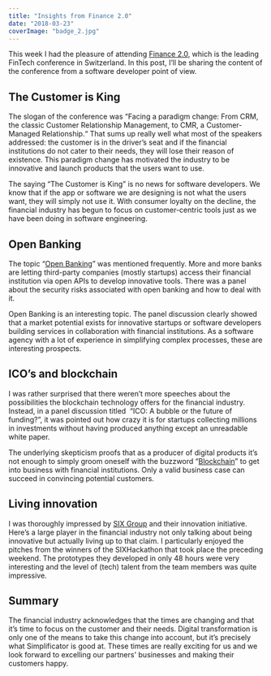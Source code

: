 ```yaml
---
title: "Insights from Finance 2.0"
date: "2018-03-23"
coverImage: "badge_2.jpg"
---
```


This week I had the pleasure of attending [Finance 2.0](https://www.finance20.ch/conference2018/), which is the leading FinTech conference in Switzerland. In this post, I’ll be sharing the content of the conference from a software developer point of view.

## The Customer is King

The slogan of the conference was “Facing a paradigm change: From CRM, the classic Customer Relationship Management, to CMR, a Customer-Managed Relationship.“ That sums up really well what most of the speakers addressed: the customer is in the driver’s seat and if the financial institutions do not cater to their needs, they will lose their reason of existence. This paradigm change has motivated the industry to be innovative and launch products that the users want to use.

The saying “The Customer is King” is no news for software developers. We know that if the app or software we are designing is not what the users want, they will simply not use it. With consumer loyalty on the decline, the financial industry has begun to focus on customer-centric tools just as we have been doing in software engineering.

## Open Banking

The topic “[Open Banking](https://en.wikipedia.org/wiki/Open_banking)” was mentioned frequently. More and more banks are letting third-party companies (mostly startups) access their financial institution via open APIs to develop innovative tools. There was a panel about the security risks associated with open banking and how to deal with it.

Open Banking is an interesting topic. The panel discussion clearly showed that a market potential exists for innovative startups or software developers building services in collaboration with financial institutions. As a software agency with a lot of experience in simplifying complex processes, these are interesting prospects.

## ICO’s and blockchain

I was rather surprised that there weren’t more speeches about the possibilities the blockchain technology offers for the financial industry. Instead, in a panel discussion titled  “ICO: A bubble or the future of funding?”, it was pointed out how crazy it is for startups collecting millions in investments without having produced anything except an unreadable white paper.

The underlying skepticism proofs that as a producer of digital products it’s not enough to simply groom oneself with the buzzword “[Blockchain](https://en.wikipedia.org/wiki/Blockchain)” to get into business with financial institutions. Only a valid business case can succeed in convincing potential customers.

## Living innovation

I was thoroughly impressed by [SIX Group](https://www.six-group.com/en/home/company/innovation.html) and their innovation initiative. Here’s a large player in the financial industry not only talking about being innovative but actually living up to that claim. I particularly enjoyed the pitches from the winners of the SIXHackathon that took place the preceding weekend. The prototypes they developed in only 48 hours were very interesting and the level of (tech) talent from the team members was quite impressive.

## Summary

The financial industry acknowledges that the times are changing and that it’s time to focus on the customer and their needs. Digital transformation is only one of the means to take this change into account, but it’s precisely what Simplificator is good at. These times are really exciting for us and we look forward to excelling our partners' businesses and making their customers happy.
